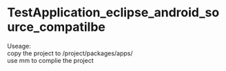 # TestApplication_eclipse_android_source_compatilbe
Useage:   
 copy the project to /project/packages/apps/   
 use mm to complie the project  
